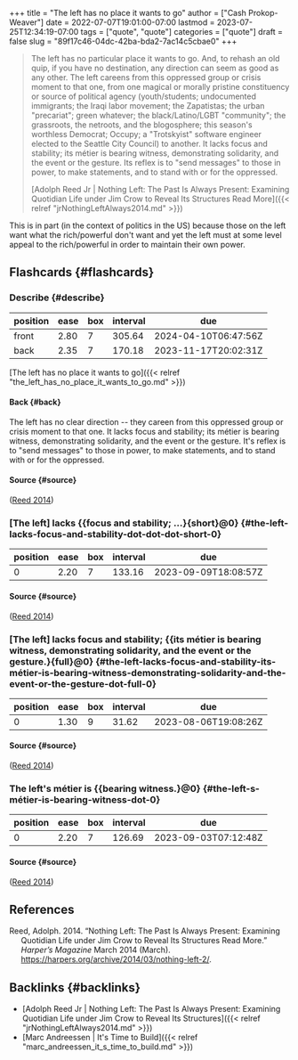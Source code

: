 +++
title = "The left has no place it wants to go"
author = ["Cash Prokop-Weaver"]
date = 2022-07-07T19:01:00-07:00
lastmod = 2023-07-25T12:34:19-07:00
tags = ["quote", "quote"]
categories = ["quote"]
draft = false
slug = "89f17c46-04dc-42ba-bda2-7ac14c5cbae0"
+++

> The left has no particular place it wants to go. And, to rehash an old quip, if you have no destination, any direction can seem as good as any other. The left careens from this oppressed group or crisis moment to that one, from one magical or morally pristine constituency or source of political agency (youth/students; undocumented immigrants; the Iraqi labor movement; the Zapatistas; the urban "precariat"; green whatever; the black/Latino/LGBT "community"; the grassroots, the netroots, and the blogosphere; this season's worthless Democrat; Occupy; a "Trotskyist" software engineer elected to the Seattle City Council) to another. It lacks focus and stability; its métier is bearing witness, demonstrating solidarity, and the event or the gesture. Its reflex is to "send messages" to those in power, to make statements, and to stand with or for the oppressed.
>
> [Adolph Reed Jr | Nothing Left: The Past Is Always Present: Examining Quotidian Life under Jim Crow to Reveal Its Structures Read More]({{< relref "jrNothingLeftAlways2014.md" >}})

This is in part (in the context of politics in the US) because those on the left want what the rich/powerful don't want and yet the left must at some level appeal to the rich/powerful in order to maintain their own power.


## Flashcards {#flashcards}


### Describe {#describe}

| position | ease | box | interval | due                  |
|----------|------|-----|----------|----------------------|
| front    | 2.80 | 7   | 305.64   | 2024-04-10T06:47:56Z |
| back     | 2.35 | 7   | 170.18   | 2023-11-17T20:02:31Z |

[The left has no place it wants to go]({{< relref "the_left_has_no_place_it_wants_to_go.md" >}})


#### Back {#back}

The left has no clear direction -- they careen from this oppressed group or crisis moment to that one. It lacks focus and stability; its métier is bearing witness, demonstrating solidarity, and the event or the gesture. It's reflex is to "send messages" to those in power, to make statements, and to stand with or for the oppressed.


#### Source {#source}

(<a href="#citeproc_bib_item_1">Reed 2014</a>)


### [The left] lacks {{focus and stability; ...}{short}@0} {#the-left-lacks-focus-and-stability-dot-dot-dot-short-0}

| position | ease | box | interval | due                  |
|----------|------|-----|----------|----------------------|
| 0        | 2.20 | 7   | 133.16   | 2023-09-09T18:08:57Z |


#### Source {#source}

(<a href="#citeproc_bib_item_1">Reed 2014</a>)


### [The left] lacks focus and stability; {{its métier is bearing witness, demonstrating solidarity, and the event or the gesture.}{full}@0} {#the-left-lacks-focus-and-stability-its-métier-is-bearing-witness-demonstrating-solidarity-and-the-event-or-the-gesture-dot-full-0}

| position | ease | box | interval | due                  |
|----------|------|-----|----------|----------------------|
| 0        | 1.30 | 9   | 31.62    | 2023-08-06T19:08:26Z |


#### Source {#source}

(<a href="#citeproc_bib_item_1">Reed 2014</a>)


### The left's métier is {{bearing witness.}@0} {#the-left-s-métier-is-bearing-witness-dot-0}

| position | ease | box | interval | due                  |
|----------|------|-----|----------|----------------------|
| 0        | 2.20 | 7   | 126.69   | 2023-09-03T07:12:48Z |


#### Source {#source}

(<a href="#citeproc_bib_item_1">Reed 2014</a>)

## References

<style>.csl-entry{text-indent: -1.5em; margin-left: 1.5em;}</style><div class="csl-bib-body">
  <div class="csl-entry"><a id="citeproc_bib_item_1"></a>Reed, Adolph. 2014. “Nothing Left: The Past Is Always Present: Examining Quotidian Life under Jim Crow to Reveal Its Structures Read More.” <i>Harper’s Magazine</i> March 2014 (March). <a href="https://harpers.org/archive/2014/03/nothing-left-2/">https://harpers.org/archive/2014/03/nothing-left-2/</a>.</div>
</div>


## Backlinks {#backlinks}

-   [Adolph Reed Jr | Nothing Left: The Past Is Always Present: Examining Quotidian Life under Jim Crow to Reveal Its Structures]({{< relref "jrNothingLeftAlways2014.md" >}})
-   [Marc Andreessen | It's Time to Build]({{< relref "marc_andreessen_it_s_time_to_build.md" >}})
